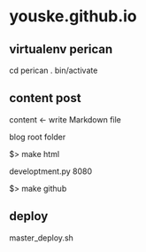 # youske.github.io

## virtualenv perican

cd perican
. bin/activate


## content post

content <- write Markdown file


blog root folder

$> make html

developtment.py 8080


$> make github


## deploy 

master_deploy.sh






